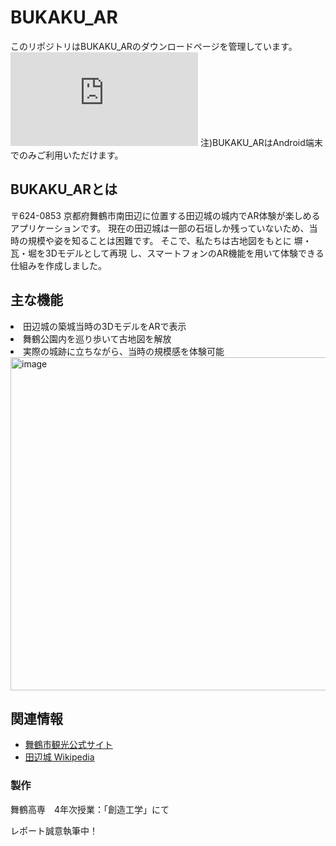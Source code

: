 # BUKAKU_AR
このリポジトリはBUKAKU_ARのダウンロードページを管理しています。
![ダウンロードページ](https://rokuta-kaoru.github.io/AR_application/pages/downloadpage.html)
注)BUKAKU_ARはAndroid端末でのみご利用いただけます。

## BUKAKU_ARとは
〒624-0853 京都府舞鶴市南田辺に位置する田辺城の城内でAR体験が楽しめるアプリケーションです。
現在の田辺城は一部の石垣しか残っていないため、当時の規模や姿を知ることは困難です。
そこで、私たちは古地図をもとに 塀・瓦・堀を3Dモデルとして再現 し、スマートフォンのAR機能を用いて体験できる仕組みを作成しました。

## 主な機能
<li>田辺城の築城当時の3DモデルをARで表示</li>
<li>舞鶴公園内を巡り歩いて古地図を解放</li>
<li>実際の城跡に立ちながら、当時の規模感を体験可能</li>

<img width="800" height="533" alt="image" src="https://github.com/user-attachments/assets/af32b0d1-7051-4c8e-903f-e2d85c36f6a0" />

## 関連情報
- [舞鶴市観光公式サイト](https://www.city.maizuru.kyoto.jp/)
- [田辺城 Wikipedia](https://www.city.maizuru.kyoto.jp/)

### 製作
舞鶴高専　4年次授業：「創造工学」にて

レポート誠意執筆中！